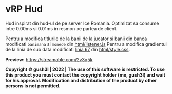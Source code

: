 
# vRP Hud

Hud inspirat din hud-ul de pe server Ice Romania.
Optimizat sa consume intre 0.00ms si 0.01ms in resmon pe partea de client.

Pentru a modifica titlurile de la banii de la jucator si banii din banca modificati `banimana` si `monede` din [html/listener.js](https://github.com/gush3l/vRP-Scripts/blob/main/vrp_hud/html/listener.js)
Pentru a modifica gradientul de la linia de sub data modificati [linia 67](https://github.com/gush3l/vRP-Scripts/blob/main/vrp_hud/html/style.css#L67) din [html/style.css](https://github.com/gush3l/vRP-Scripts/blob/main/vrp_hud/html/style.css).

**Preview:** https://streamable.com/2v3q5k

**Copyright © gush3l | 2022 | The use of this software is restricted. To use this product you must contact the copyright holder (me, gush3l) and wait for his approval. Modification and distribution of the product by other persons is not permitted.**

